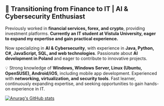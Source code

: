 ## 🚀 Transitioning from Finance to IT | AI & Cybersecurity Enthusiast

Previously worked in **financial services, forex, and crypto**, providing investment platforms. **Currently an IT student at Vistula University, eager to expand my expertise and gain practical experience.**

Now specializing in **AI & Cybersecurity**, with experience in **Java, Python, C#, JavaScript, SQL, and web technologies**. Passionate about **AI development in Poland** and eager to contribute to innovative projects.

💡 Strong knowledge of **Windows, Windows Server, Linux (Ubuntu, OpenSUSE), Android/iOS**, including mobile app development. Experienced with **networking, virtualization, and security tools**. Fast learner, continuously expanding expertise, and seeking opportunities to gain hands-on experience in IT.

[![Anurag's GitHub stats](https://github-readme-stats.vercel.app/api?username=sebastian-c87)](https://github.com/anuraghazra/github-readme-stats)
